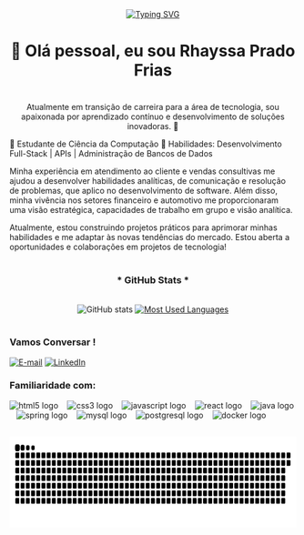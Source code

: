 <div align="center">
  <a href="https://git.io/typing-svg">
    <img src="https://readme-typing-svg.demolab.com?font=Fira+Code&weight=500&size=22&pause=1000&color=A020F0&center=true&vCenter=true&random=false&width=524&lines=+Welcome+to+my+profile!" alt="Typing SVG">
  </a>
</div>

<h1 align="center">
 👋 Olá pessoal, eu sou Rhayssa Prado Frias
</h1>

#

<p align="center">Atualmente em transição de carreira para a área de tecnologia, sou apaixonada por aprendizado contínuo e desenvolvimento de soluções inovadoras. 🎯

📌 Estudante de Ciência da Computação
🔗 Habilidades: Desenvolvimento Full-Stack | APIs | Administração de Bancos de Dados

Minha experiência em atendimento ao cliente e vendas consultivas me ajudou a desenvolver habilidades analíticas, de comunicação e resolução de problemas, que aplico no desenvolvimento de software. Além disso, minha vivência nos setores financeiro e automotivo me proporcionaram uma visão estratégica, capacidades de trabalho em grupo e visão analítica.

Atualmente, estou construindo projetos práticos para aprimorar minhas habilidades e me adaptar às novas tendências do mercado. Estou aberta a oportunidades e colaborações em projetos de tecnologia!
  
#

<div style="text-align: center;" align="center">
  <h3>* GitHub Stats *</h3>
  <br>
  <img height=160 src="https://github-readme-stats-git-masterrstaa-rickstaa.vercel.app/api?username=RhayPradoF&hide_title=true&show_icons=true&include_all_commits=false&count_private=true&line_height=25&hide=issues&bg_color=000&title_color=FF00F6&text_color=FFF&border_radius=3&border_color=36123c&icon_color=FF00F6&theme=jolly" alt="GitHub stats">

  <a href="https://github.com/RhayPradoF/github-readme-stats">
    <img height=140 src="https://github-readme-stats-git-masterrstaa-rickstaa.vercel.app/api/top-langs/?username=RhayPradoF&line_height=10&card_width=290&layout=compact&hide_title=false&count_private=true&langs_count=4&show_icons=true&title_color=FF00F6&hide=html,scss,less&bg_color=000&text_color=8B8B8B&border_radius=3&border_color=561760&count_private=true" alt="Most Used Languages">
  </a>
</div>


#

#

<img align="right" alt="" height="190px" src="./src/study.gif">

<h3 align="left">Vamos Conversar !</h3>

[![E-mail](https://img.shields.io/badge/-Email-000?style=for-the-badge&logo=microsoft-outlook&logoColor=FF00F6&color:FFF)](mailto:rhayssa.c.prado@gmail.com)
[![LinkedIn](https://img.shields.io/badge/-LinkedIn-000?style=for-the-badge&logo=linkedin&logoColor=FF00F6&color:FFF)](https://www.linkedin.com/in/mari4souza/)



<h3 align="left">Familiaridade com: </h3>

<div align="left">
  <img src="https://cdn.jsdelivr.net/gh/devicons/devicon/icons/html5/html5-original.svg" height="25" alt="html5 logo"  />
  <img width="8" />
  <img src="https://cdn.jsdelivr.net/gh/devicons/devicon/icons/css3/css3-original.svg" height="25" alt="css3 logo"  />
  <img width="8" />
  <img src="https://cdn.jsdelivr.net/gh/devicons/devicon/icons/javascript/javascript-plain.svg" height="25" alt="javascript logo"  />
  <img width="8" />
  <img src="https://cdn.jsdelivr.net/gh/devicons/devicon/icons/react/react-original.svg" height="25" alt="react logo"  />
  <img width="8" />
  <img src="https://cdn.jsdelivr.net/gh/devicons/devicon/icons/java/java-original.svg" height="25" alt="java logo"  />
  <img width="8" />
  <img src="https://cdn.jsdelivr.net/gh/devicons/devicon/icons/spring/spring-original.svg" height="25" alt="spring logo"  />
  <img width="8" />
  <img src="https://cdn.jsdelivr.net/gh/devicons/devicon/icons/mysql/mysql-original.svg" height="25" alt="mysql logo"  />
  <img width="8" />
  <img src="https://cdn.jsdelivr.net/gh/devicons/devicon/icons/postgresql/postgresql-original.svg" height="25" alt="postgresql logo"  />
  <img width="8" />
  <img src="https://cdn.jsdelivr.net/gh/devicons/devicon/icons/docker/docker-original.svg" height="25" alt="docker logo"  />
</div>

  
  ##
<picture align="center">
  <source height=200 media="(prefers-color-scheme: dark)" srcset="https://raw.githubusercontent.com/RhayPradoF/RhayPradoF/output/github-contribution-grid-snake-dark.svg">
  <source height=200 media="(prefers-color-scheme: light)" srcset="https://raw.githubusercontent.com/RhayPradoF/RhayPradoF/output/github-contribution-grid-snake-dark.svg">
  <img height=160 align="center" alt="github contribution grid snake animation" src="https://raw.githubusercontent.com/RhayPradoF/RhayPradoF/output/github-contribution-grid-snake.svg">
</picture>



<img align="center" alt="" src="./src/header-gif.gif">

#




